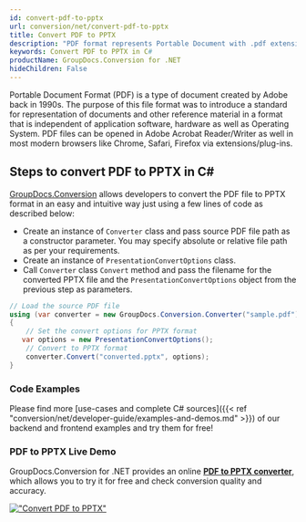 ```yaml
---
id: convert-pdf-to-pptx
url: conversion/net/convert-pdf-to-pptx
title: Convert PDF to PPTX
description: "PDF format represents Portable Document with .pdf extension. Learn how to convert PDF to PPTX file programmatically in C# language using GroupDocs.Conversion for .NET library."
keywords: Convert PDF to PPTX in C#
productName: GroupDocs.Conversion for .NET
hideChildren: False
---
```


Portable Document Format (PDF) is a type of document created by Adobe back in 1990s. The purpose of this file format was to introduce a standard for representation of documents and other reference material in a format that is independent of application software, hardware as well as Operating System. PDF files can be opened in Adobe Acrobat Reader/Writer as well in most modern browsers like Chrome, Safari, Firefox via extensions/plug-ins.

## Steps to convert PDF to PPTX in C#

[GroupDocs.Conversion](https://products.groupdocs.com/conversion/net) allows developers to convert the PDF file to PPTX format in an easy and intuitive way just using a few lines of code as described below:

* Create an instance of `Converter` class and pass source PDF file path as a constructor parameter. You may specify absolute or relative file path as per your requirements. 
* Create an instance of `PresentationConvertOptions` class.
* Call `Converter` class `Convert` method and pass the filename for the converted PPTX file and the `PresentationConvertOptions` object from the previous step as parameters.

```csharp
// Load the source PDF file
using (var converter = new GroupDocs.Conversion.Converter("sample.pdf"))
{
    // Set the convert options for PPTX format
   var options = new PresentationConvertOptions();
    // Convert to PPTX format
    converter.Convert("converted.pptx", options);
}
```

### Code Examples

Please find more [use-cases and complete C# sources]({{< ref "conversion/net/developer-guide/examples-and-demos.md" >}}) of our backend and frontend examples and try them for free!

### PDF to PPTX Live Demo

GroupDocs.Conversion for .NET provides an online [**PDF to PPTX converter**](https://products.groupdocs.app/conversion/pdf-to-pptx), which allows you to try it for free and check conversion quality and accuracy.

[!["Convert PDF to PPTX"](conversion/net/images/convert-to-pptx/convert-pdf-to-pptx.png)](https://products.groupdocs.app/conversion/pdf-to-pptx)